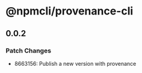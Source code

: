 # @npmcli/provenance-cli

## 0.0.2

### Patch Changes

- 8663156: Publish a new version with provenance
